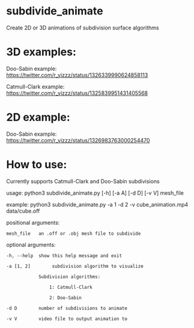 # subdivide_animate
Create 2D or 3D animations of subdivision surface algorithms

# 3D examples:

Doo-Sabin example: https://twitter.com/r_vizzz/status/1326339990624858113

Catmull-Clark example: https://twitter.com/r_vizzz/status/1325839951431405568

# 2D example:

Doo-Sabin example: https://twitter.com/r_vizzz/status/1326983763000254470

# How to use:

Currently supports Catmull-Clark and Doo-Sabin subdivisions

usage: python3 subdivide_animate.py [-h] [-a A] [-d D] [-v V] mesh_file

example: python3 subdivide_animate.py -a 1 -d 2 -v cube_animation.mp4 data/cube.off

positional arguments:

    mesh_file   an .off or .obj mesh file to subdivide

optional arguments:

    -h, --help  show this help message and exit
  
    -a [1, 2]        subdivision algorithm to visualize
  
              	Subdivision algorithms:
                
              		1: Catmull-Clark
                  
              		2: Doo-Sabin
                  
    -d D        number of subdivisions to animate
  
    -v V        video file to output animation to
  

